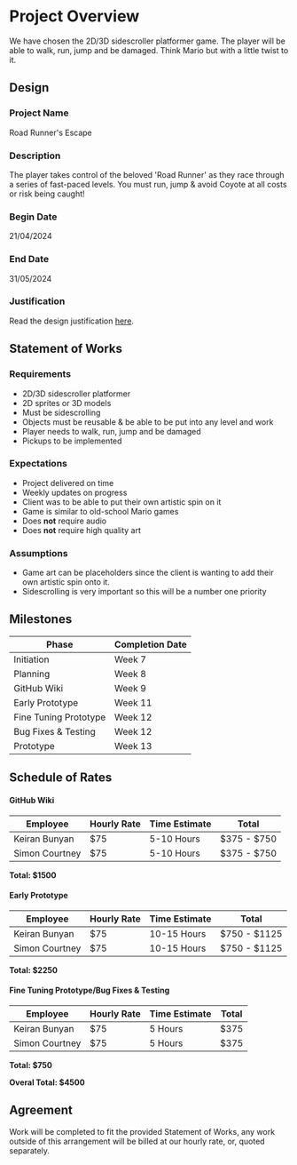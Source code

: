 # Project Overview
[//]: # (This section is an example structure for the proposal to your client.)

We have chosen the 2D/3D sidescroller platformer game. The player will be able to walk, run, jump and be damaged. Think Mario but with a little twist to it.

## Design
[//]: # (How will you meet the client's brief, their expectations, and their requirements.)

### Project Name
Road Runner's Escape

### Description
[//]: # (This is the elevator pitch, sell the idea)
The player takes control of the beloved 'Road Runner' as they race through a series of fast-paced levels. You must run, jump & avoid Coyote at all costs or risk being caught!

### Begin Date
21/04/2024
### End Date
31/05/2024

### Justification
Read the design justification [here](project_justification.md).

## Statement of Works
[//]: # (This section is about managing expectations; list out all of the qualities that will be in the final product)

### Requirements
[//]: # (What are the requirements of the finished project?)
* 2D/3D sidescroller platformer
* 2D sprites or 3D models
* Must be sidescrolling
* Objects must be reusable & be able to be put into any level and work
* Player needs to walk, run, jump and be damaged
* Pickups to be implemented

### Expectations
[//]: # (What are the client's expectations?)
* Project delivered on time
* Weekly updates on progress
* Client was to be able to put their own artistic spin on it
* Game is similar to old-school Mario games
* Does **not** require audio
* Does **not** require high quality art

### Assumptions
[//]: # (What are you assuming based on client responses)
* Game art can be placeholders since the client is wanting to add their own artistic spin onto it.
* Sidescrolling is very important so this will be a number one priority

## Milestones
[//]: # (Breakdown of phases of development, with estimated delivery times)
[//]: # (In practice, if you were working on fixed price phases, you would also list expected payment after each phase.)

| Phase | Completion Date |
| --- | --- |
| Initiation | Week 7 |
| Planning | Week 8 |
| GitHub Wiki | Week 9 |
| Early Prototype | Week 11 |
| Fine Tuning Prototype | Week 12 |
| Bug Fixes & Testing | Week 12 |
| Prototype | Week 13 |

## Schedule of Rates
[//]: # (### Schedule of Rates)
[//]: # (This is where you would list your hourly rates and time estimations)
#### GitHub Wiki

| Employee | Hourly Rate | Time Estimate | Total |
| --- | --- | --- | --- |
| Keiran Bunyan | $75 | 5-10 Hours | $375 - $750 |
| Simon Courtney | $75 | 5-10 Hours | $375 - $750 |

**Total: $1500**

#### Early Prototype

| Employee | Hourly Rate | Time Estimate | Total |
| --- | --- | --- | --- |
| Keiran Bunyan | $75 | 10-15 Hours | $750 - $1125 |
| Simon Courtney | $75 | 10-15 Hours | $750 - $1125 |

**Total: $2250**

#### Fine Tuning Prototype/Bug Fixes & Testing

| Employee | Hourly Rate | Time Estimate | Total |
| --- | --- | --- | --- |
| Keiran Bunyan | $75 | 5 Hours | $375 |
| Simon Courtney | $75 |5 Hours | $375|

**Total: $750**

**Overal Total: $4500**

## Agreement
[//]: # (List out the arrangement)
Work will be completed to fit the provided Statement of Works, any work outside of this arrangement will be billed at our hourly rate, or, quoted separately.


